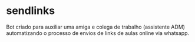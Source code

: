 # sendlinks
Bot criado para auxiliar uma amiga e colega de trabalho (assistente ADM) automatizando o processo de envios de links de aulas online via whatsapp.
